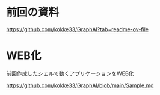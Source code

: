 # 前回の資料

https://github.com/kokke33/GraphAI?tab=readme-ov-file

# WEB化
前回作成したシェルで動くアプリケーションをWEB化

https://github.com/kokke33/GraphAI/blob/main/Sample.md

